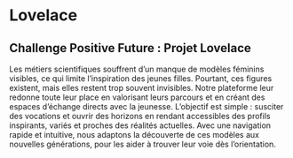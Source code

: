 # Lovelace
## Challenge Positive Future : Projet Lovelace

Les métiers scientifiques souffrent d’un manque de modèles féminins visibles, ce qui limite l’inspiration des jeunes filles. Pourtant, ces figures existent, mais elles restent trop souvent invisibles. Notre plateforme leur redonne toute leur place en valorisant leurs parcours et en créant des espaces d’échange directs avec la jeunesse. L’objectif est simple : susciter des vocations et ouvrir des horizons en rendant accessibles des profils inspirants, variés et proches des réalités actuelles. Avec une navigation rapide et intuitive, nous adaptons la découverte de ces modèles aux nouvelles générations, pour les aider à trouver leur voie dès l’orientation.
